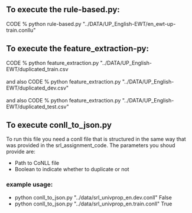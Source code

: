 ## To execute the rule-based.py:

CODE % python rule-based.py "../DATA/UP_English-EWT/en_ewt-up-train.conllu"

## To execute the feature_extraction-py:

CODE % python feature_extraction.py "../DATA/UP_English-EWT/duplicated_train.csv
<br /><br />
and also
CODE % python feature_extraction.py "../DATA/UP_English-EWT/duplicated_dev.csv"
  <br /><br />and also
CODE % python feature_extraction.py "../DATA/UP_English-EWT/duplicated_test.csv"



## To execute conll_to_json.py
To run this file you need a conll file that is structured in the same way that was provided in the srl_assignment_code.
The parameters you shoud provide are:
- Path to CoNLL file
- Boolean to indicate whether to duplicate or not

### example usage:
- python conll_to_json.py "../data/srl_univprop_en.dev.conll" False
- python conll_to_json.py "../data/srl_univprop_en.train.conll" True 



